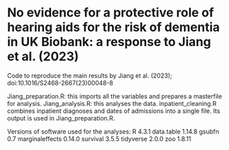 # No evidence for a protective role of hearing aids for the risk of dementia in UK Biobank: a response to Jiang et al. (2023)
Code to reproduce the main results by Jiang et al. (2023); doi:10.1016/S2468-2667(23)00048-8

Jiang_preparation.R: this imports all the variables and prepares a masterfile for analysis. Jiang_analysis.R: this analyses the data. inpatient_cleaning.R combines inpatient diagnoses and dates of admissions into a single file. Its output is used in Jiang_preparation.R.

Versions of software used for the analyses:
R 4.3.1
data.table 1.14.8
gsubfn 0.7
marginaleffects 0.14.0
survival 3.5.5
tidyverse 2.0.0
zoo 1.8.11
